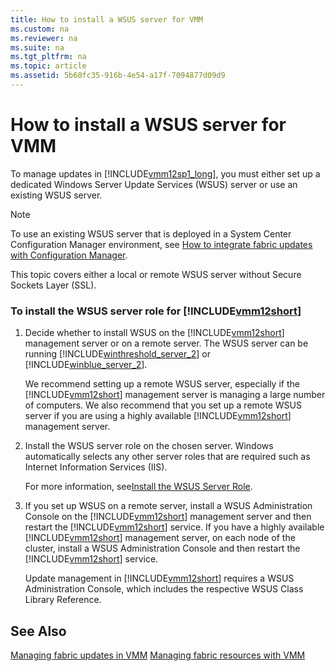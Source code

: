 ```yaml
---
title: How to install a WSUS server for VMM
ms.custom: na
ms.reviewer: na
ms.suite: na
ms.tgt_pltfrm: na
ms.topic: article
ms.assetid: 5b60fc35-916b-4e54-a17f-7094877d09d9
---
```

# How to install a WSUS server for VMM
To manage updates in [!INCLUDE[vmm12sp1_long](../../Token/vmm12sp1_long_md.md)], you must either set up a dedicated Windows Server Update Services \(WSUS\) server or use an existing WSUS server.

> [!NOTE]
> To use an existing WSUS server that is deployed in a System Center Configuration Manager environment, see [How to integrate fabric updates with Configuration Manager](How-to-integrate-fabric-updates-with-Configuration-Manager.md).

This topic covers either a local or remote WSUS server without Secure Sockets Layer \(SSL\).

### To install the WSUS server role for [!INCLUDE[vmm12short](../../Token/vmm12short_md.md)]

1.  Decide whether to install WSUS on the [!INCLUDE[vmm12short](../../Token/vmm12short_md.md)] management server or on a remote server. The WSUS server can be running [!INCLUDE[winthreshold_server_2](../../Token/winthreshold_server_2_md.md)] or [!INCLUDE[winblue_server_2](../../Token/winblue_server_2_md.md)].

    We recommend setting up a remote WSUS server, especially if the [!INCLUDE[vmm12short](../../Token/vmm12short_md.md)] management server is managing a large number of computers. We also recommend that you set up a remote WSUS server if you are using a highly available [!INCLUDE[vmm12short](../../Token/vmm12short_md.md)] management server.

2.  Install the WSUS server role on the chosen server. Windows automatically selects any other server roles that are required such as Internet Information Services \(IIS\).

    For more information, see[Install the WSUS Server Role](http://technet.microsoft.com/library/hh852338.aspx).

3.  If you set up WSUS on a remote server, install a WSUS Administration Console on the [!INCLUDE[vmm12short](../../Token/vmm12short_md.md)] management server and then restart the [!INCLUDE[vmm12short](../../Token/vmm12short_md.md)] service. If you have a highly available [!INCLUDE[vmm12short](../../Token/vmm12short_md.md)] management server, on each node of the cluster, install a WSUS Administration Console and then restart the [!INCLUDE[vmm12short](../../Token/vmm12short_md.md)] service.

    Update management in [!INCLUDE[vmm12short](../../Token/vmm12short_md.md)] requires a WSUS Administration Console, which includes the respective WSUS Class Library Reference.

## See Also
[Managing fabric updates in VMM](Managing-fabric-updates-in-VMM.md)
[Managing fabric resources with VMM](Managing-fabric-resources-with-VMM.md)



